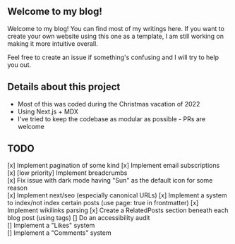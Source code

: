 ## Welcome to my blog!

Welcome to my blog! You can find most of my writings here. If you want to create your own website using this one as a template, I am still working on making it more intuitive overall.

Feel free to create an issue if something's confusing and I will try to help you out.


## Details about this project
- Most of this was coded during the Christmas vacation of 2022
- Using Next.js + MDX
- I've tried to keep the codebase as modular as possible - PRs are welcome

## TODO

[x] Implement pagination of some kind
[x] Implement email subscriptions  
[x] [low priority] Implement breadcrumbs  
[x] Fix issue with dark mode having "Sun" as the default icon for some reason  
[x] Implement next/seo (especially canonical URLs)
[x] Implement a system to index/not index certain posts (use page: true in frontmatter)
[x] Implement wikilinks parsing
[x] Create a RelatedPosts section beneath each blog post (using tags)
[] Do an accessibility audit  
[] Implement a "Likes" system  
[] Implement a "Comments" system  
